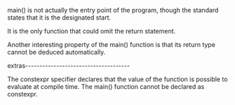 main() is not actually the entry point of the program, though the standard states that it is the designated start.

It is the only function that could omit the return statement.

Another interesting property of the main() function is that its return type cannot be deduced automatically.

extras-------------------------------------

The constexpr specifier declares that the value of the function is possible to evaluate at compile time. The main() function cannot be declared as constexpr.
